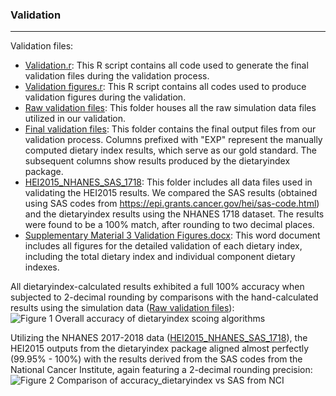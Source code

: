 ### Validation
___
Validation files:
- [Validation.r](https://github.com/jamesjiadazhan/dietaryindex/blob/main/Validation%20file%20for%20publication/Validation.r): This R script contains all code used to generate the final validation files during the validation process.
- [Validation figures.r](https://github.com/jamesjiadazhan/dietaryindex/blob/main/Validation%20file%20for%20publication/Validation%20figures.r): This R script contains all codes used to produce validation figures during the validation.
- [Raw validation files](https://github.com/jamesjiadazhan/dietaryindex/tree/main/Validation%20file%20for%20publication/Raw%20validation%20files): This folder houses all the raw simulation data files utilized in our validation.
- [Final validation files](https://github.com/jamesjiadazhan/dietaryindex/tree/main/Validation%20file%20for%20publication/Final%20validation%20files): This folder contains the final output files from our validation process. Columns prefixed with "EXP" represent the manually computed dietary index results, which serve as our gold standard. The subsequent columns show results produced by the dietaryindex package.
- [HEI2015_NHANES_SAS_1718](https://github.com/jamesjiadazhan/dietaryindex/tree/main/Validation%20file%20for%20publication/HEI2015_NHANES_SAS_1718): This folder includes all data files used in validating the HEI2015 results. We compared the SAS results (obtained using SAS codes from https://epi.grants.cancer.gov/hei/sas-code.html) and the dietaryindex results using the NHANES 1718 dataset. The results were found to be a 100% match, after rounding to two decimal places.
- [Supplementary Material 3 Validation Figures.docx](https://github.com/jamesjiadazhan/dietaryindex/blob/main/Validation%20file%20for%20publication/Supplementary%20Material%203%20Validation%20Figures.docx): This word document includes all figures for the detailed validation of each dietary index, including the total dietary index and individual component dietary indexes.

All dietaryindex-calculated results exhibited a full 100% accuracy when subjected to 2-decimal rounding by comparisons with the hand-calculated results using the simulation data ([Raw validation files](https://github.com/jamesjiadazhan/dietaryindex/tree/main/Validation%20file%20for%20publication/Raw%20validation%20files)):
![Figure 1  Overall accuracy of dietaryindex scoing algorithms](https://github.com/jamesjiadazhan/dietaryindex/assets/108076575/943942b3-9cf7-4e38-bd45-f2582be37190)

Utilizing the NHANES 2017-2018 data ([HEI2015_NHANES_SAS_1718](https://github.com/jamesjiadazhan/dietaryindex/tree/main/Validation%20file%20for%20publication/HEI2015_NHANES_SAS_1718)), the HEI2015 outputs from the dietaryindex package aligned almost perfectly (99.95% - 100%) with the results derived from the SAS codes from the National Cancer Institute, again featuring a 2-decimal rounding precision:
![Figure 2  Comparison of accuracy_dietaryindex vs SAS from NCI](https://github.com/jamesjiadazhan/dietaryindex/assets/108076575/fae89589-1836-4707-866f-dc5488c79a95)

